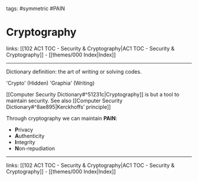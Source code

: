 tags: #symmetric #PAIN

# Cryptography

links: [[102 AC1 TOC - Security & Cryptography|AC1 TOC - Security & Cryptography]] - [[themes/000 Index|Index]]

---

Dictionary definition: the art of writing or solving codes.

'Crypto' (Hidden) 'Graphia' (Writing)

[[Computer Security Dictionary#^51231c|Cryptography]] is but a tool to maintain security. See also [[Computer Security Dictionary#^8ae895|Kerckhoffs’ principle]]

Through cryptography we can maintain **PAIN**:

- **P**rivacy
- **A**uthenticity
- **I**ntegrity
- **N**on-repudiation

---
links: [[102 AC1 TOC - Security & Cryptography|AC1 TOC - Security & Cryptography]] - [[themes/000 Index|Index]]